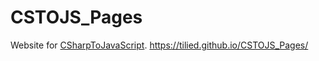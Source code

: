 # CSTOJS_Pages
Website for [CSharpToJavaScript](https://github.com/TiLied/CSharpToJavaScript).
https://tilied.github.io/CSTOJS_Pages/
